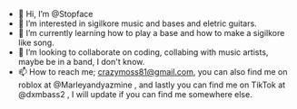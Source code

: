 - 👋 Hi, I’m @Stopface
- 👀 I’m interested in sigilkore music and bases and eletric guitars.
- 🌱 I’m currently learning how to play a base and how to make a sigilkore like song.
- 💞️ I’m looking to collaborate on coding, collabing with music artists, maybe be in a band, I don't know.
- 📫 How to reach me; crazymoss81@gmail.com, you can also find me on roblox at @Marleyandyazmine , and lastly you can find me on TikTok at @dxmbass2 , I will update if you can find me somewhere else.

<!---
Stopface/Stopface is a ✨ special ✨ repository because its `README.md` (this file) appears on your GitHub profile.
You can click the Preview link to take a look at your changes.
--->

